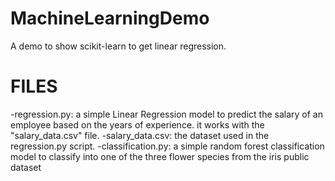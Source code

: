 # MachineLearningDemo
A demo to show scikit-learn to get linear regression.

# FILES
 -regression.py: a simple Linear Regression model to predict the salary of an employee based on the years of experience. it works with the "salary_data.csv" file.
 -salary_data.csv: the dataset used in the regression.py script.
 -classification.py: a simple random forest classification model to classify into one of the three flower species from the iris public dataset
